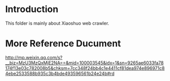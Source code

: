 # Introduction
This folder is mainly about Xiaoshuo web crawler.

# More Reference Ducument
http://mp.weixin.qq.com/s?__biz=MzU3MzQxMjE2NA==&mid=100003545&idx=1&sn=9265ae6033fa78174f13e03c782008b5&chksm=7cc348f24bb4c1e4411cf81dea974e896971c84ebe2533588b935c3b4bde493596561b24e24b#rd
